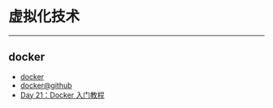 
# 虚拟化技术

----

## docker

* [docker](https://www.docker.com/)
* [docker@github](https://github.com/docker/docker)
* [Day 21：Docker 入门教程](http://segmentfault.com/a/1190000000366923)
